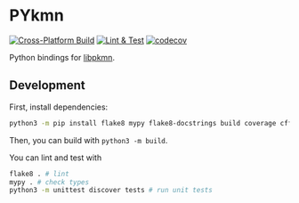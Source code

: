 # PYkmn
[![Cross-Platform Build](https://github.com/AnnikaCodes/pykmn/actions/workflows/cross-platform-build.yml/badge.svg)](https://github.com/AnnikaCodes/pykmn/actions/workflows/cross-platform-build.yml)
[![Lint & Test](https://github.com/AnnikaCodes/pykmn/actions/workflows/test.yml/badge.svg)](https://github.com/AnnikaCodes/pykmn/actions/workflows/test.yml)
[![codecov](https://codecov.io/gh/AnnikaCodes/pykmn/branch/main/graph/badge.svg?token=604F57HO3O)](https://codecov.io/gh/AnnikaCodes/pykmn)

Python bindings for [libpkmn](https://github.com/pkmn/engine).

## Development
First, install dependencies:
```bash
python3 -m pip install flake8 mypy flake8-docstrings build coverage cffi requests types-cffi types-requests types-setuptools
```

Then, you can build with `python3 -m build`.

You can lint and test with
```bash
flake8 . # lint
mypy . # check types
python3 -m unittest discover tests # run unit tests
```
